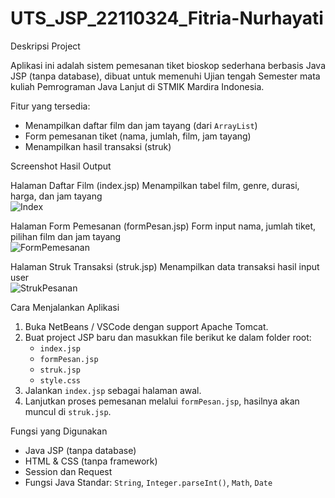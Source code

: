 # UTS_JSP_22110324_Fitria-Nurhayati

Deskripsi Project

Aplikasi ini adalah sistem pemesanan tiket bioskop sederhana berbasis Java JSP (tanpa database), dibuat untuk memenuhi Ujian tengah Semester mata kuliah Pemrograman Java Lanjut di STMIK Mardira Indonesia.

Fitur yang tersedia:
- Menampilkan daftar film dan jam tayang (dari `ArrayList`)
- Form pemesanan tiket (nama, jumlah, film, jam tayang)
- Menampilkan hasil transaksi (struk)

Screenshot Hasil Output

Halaman Daftar Film (index.jsp) 
Menampilkan tabel film, genre, durasi, harga, dan jam tayang  
![Index](https://github.com/user-attachments/assets/48a05f0d-c736-45c5-bfd7-59ab6dcc33da)



Halaman Form Pemesanan (formPesan.jsp) 
Form input nama, jumlah tiket, pilihan film dan jam tayang  
![FormPemesanan](https://github.com/user-attachments/assets/50dfc5f5-d9cc-4dec-88ca-b6b693d97e5d)



Halaman Struk Transaksi (struk.jsp)
Menampilkan data transaksi hasil input user  
![StrukPesanan](https://github.com/user-attachments/assets/b2fe41bc-93c3-44b7-baf3-93b3bfcf37c6)



Cara Menjalankan Aplikasi
1. Buka NetBeans / VSCode dengan support Apache Tomcat.
2. Buat project JSP baru dan masukkan file berikut ke dalam folder root:
   - `index.jsp`
   - `formPesan.jsp`
   - `struk.jsp`
   - `style.css`
3. Jalankan `index.jsp` sebagai halaman awal.
4. Lanjutkan proses pemesanan melalui `formPesan.jsp`, hasilnya akan muncul di `struk.jsp`.

Fungsi yang Digunakan

- Java JSP (tanpa database)
- HTML & CSS (tanpa framework)
- Session dan Request
- Fungsi Java Standar: `String`, `Integer.parseInt()`, `Math`, `Date`




